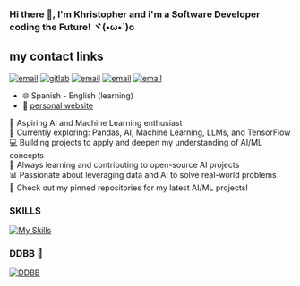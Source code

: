 ### Hi there 👋, I'm Khristopher and i'm a Software Developer coding the Future! ヾ(•ω•`)o

## my contact links
[![email](https://skillicons.dev/icons?i=gmail)](mailto:kkromans009@gmail.com)
[![gitlab](https://skillicons.dev/icons?i=gitlab)](https://gitlab.com/khristopher_pineda)
[![email](https://skillicons.dev/icons?i=linkedin)](mailto:kkromans009@gmail.com)
[![email](https://skillicons.dev/icons?i=npm)](mailto:kkromans009@gmail.com)
[![email](https://skillicons.dev/icons?i=codepen)](mailto:kkromans009@gmail.com)

- :globe_with_meridians: Spanish - English (learning)
- :link: [personal website](https://khristopherpineda.vercel.app)

<p>
🚀 Aspiring AI and Machine Learning enthusiast <br>
🤖 Currently exploring: Pandas, AI, Machine Learning, LLMs, and TensorFlow <br>
💻 Building projects to apply and deepen my understanding of AI/ML concepts <br>
🌱 Always learning and contributing to open-source AI projects <br>
📊 Passionate about leveraging data and AI to solve real-world problems <br>
🔗 Check out my pinned repositories for my latest AI/ML projects! <br>
</p>

### SKILLS

[![My Skills](https://skillicons.dev/icons?i=js,ts,python,fastapi,flask,react,vue,angular,c#,dotnet,kubernetes)](https://skillicons.dev)

### DDBB 📕

[![DDBB](https://skillicons.dev/icons?i=mongodb,postgres)](https://skillicons.dev)

